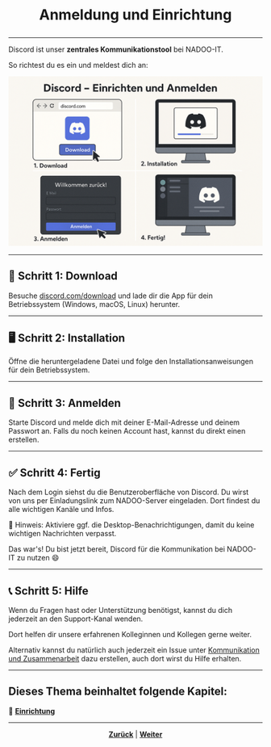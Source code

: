 # <p align="center">Anmeldung und Einrichtung</p>

---

Discord ist unser **zentrales Kommunikationstool** bei NADOO-IT.

So richtest du es ein und meldest dich an:

![Discord](../../../../images/discord_einrichten_anmelden.png)

---

## 🧩 Schritt 1: Download

Besuche [discord.com/download](https://discord.com/download) und lade dir die App für dein Betriebssystem (Windows, macOS, Linux) herunter.

---

## 🖥️ Schritt 2: Installation

Öffne die heruntergeladene Datei und folge den Installationsanweisungen für dein Betriebssystem.

---

## 🔐 Schritt 3: Anmelden

Starte Discord und melde dich mit deiner E-Mail-Adresse und deinem Passwort an. Falls du noch keinen Account hast, kannst du direkt einen erstellen.

---

## ✅ Schritt 4: Fertig

Nach dem Login siehst du die Benutzeroberfläche von Discord. Du wirst von uns per Einladungslink zum NADOO-Server eingeladen. Dort findest du alle wichtigen Kanäle und Infos.

📌 Hinweis: Aktiviere ggf. die Desktop-Benachrichtigungen, damit du keine wichtigen Nachrichten verpasst.

Das war's! Du bist jetzt bereit, Discord für die Kommunikation bei NADOO-IT zu nutzen 😄

---

## 📞 Schritt 5: Hilfe

Wenn du Fragen hast oder Unterstützung benötigst, kannst du dich jederzeit an den Support-Kanal wenden.
<!-- Klärung nötig bzgl. aktuellem Discord-Support-Kanal. -->

Dort helfen dir unsere erfahrenen Kolleginnen und Kollegen gerne weiter.

Alternativ kannst du natürlich auch jederzeit ein Issue unter [Kommunikation und Zusammenarbeit](https://github.com/NADOOIT/NADOO-Wiki/issues/new/choose) dazu erstellen, auch dort wirst du Hilfe erhalten.

---

**Dieses Thema beinhaltet folgende Kapitel:**
---

🔹 [**Einrichtung**](/docs/04-tools/06-ki/01-leitfaden/README.md) </br>

---

<p align="center">
<a href="/docs/05-kommunikation/01-discord/README.md"><strong>Zurück</strong></a> | 
<a href="/docs/05-kommunikation/02-webcam/README.md"><strong>Weiter</strong></a>
</p>
